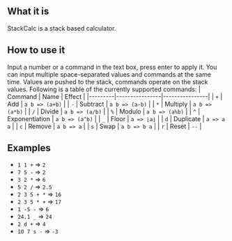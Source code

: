 ## What it is
StackCalc is a stack based calculator.
## How to use it
Input a number or a command in the text box, press enter to apply it.
You can input multiple space-separated values and commands at the same time.
Values are pushed to the stack, commands operate on the stack values.
Following is a table of the currently supported commands:
| Command | Name           | Effect         |
|---------|----------------|----------------|
| `+`     | Add            | `a b => (a+b)` |
| `-`     | Subtract       | `a b => (a-b)` |
| `*`     | Multiply       | `a b => (a*b)` |
| `/`     | Divide         | `a b => (a/b)` |
| `%`     | Modulo         | `a b => (a%b)` |
| `^`     | Exponentiation | `a b => (a^b)` |
| `_`     | Floor          | `a => ⌊a⌋`     |
| `d`     | Duplicate      | `a => a a`     |
| `c`     | Remove         | `a b => a`     |
| `s`     | Swap           | `a b => b a`   |
| `r`     | Reset          | `--`           |
## Examples
- `1 1 +` => `2`
- `7 5 -` => `2`
- `3 2 *` => `6`
- `5 2 /` => `2.5`
- `2 3 5 + *` => `16`
- `2 3 5 * +` => `17`
- `1 -5 -` => `6`
- `24.1 _` => `24`
- `2 d +` => `4`
- `10 7 s -` => `-3`
